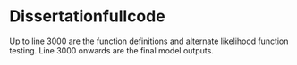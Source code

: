 # Dissertationfullcode
Up to line 3000 are the function definitions and alternate likelihood function testing.
Line 3000 onwards are the final model outputs.
